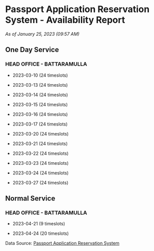 # Passport Application Reservation System - Availability Report

*As of January 25, 2023 (09:57 AM)*

## One Day Service

### HEAD OFFICE - BATTARAMULLA

* 2023-03-10 (24 timeslots)

* 2023-03-13 (24 timeslots)

* 2023-03-14 (24 timeslots)

* 2023-03-15 (24 timeslots)

* 2023-03-16 (24 timeslots)

* 2023-03-17 (24 timeslots)

* 2023-03-20 (24 timeslots)

* 2023-03-21 (24 timeslots)

* 2023-03-22 (24 timeslots)

* 2023-03-23 (24 timeslots)

* 2023-03-24 (24 timeslots)

* 2023-03-27 (24 timeslots)

## Normal Service

### HEAD OFFICE - BATTARAMULLA

* 2023-04-21 (9 timeslots)

* 2023-04-24 (20 timeslots)

Data Source: [Passport Application Reservation System](https://eservices.immigration.gov.lk:8443/appointment/pages/reservationApplication.xhtml)